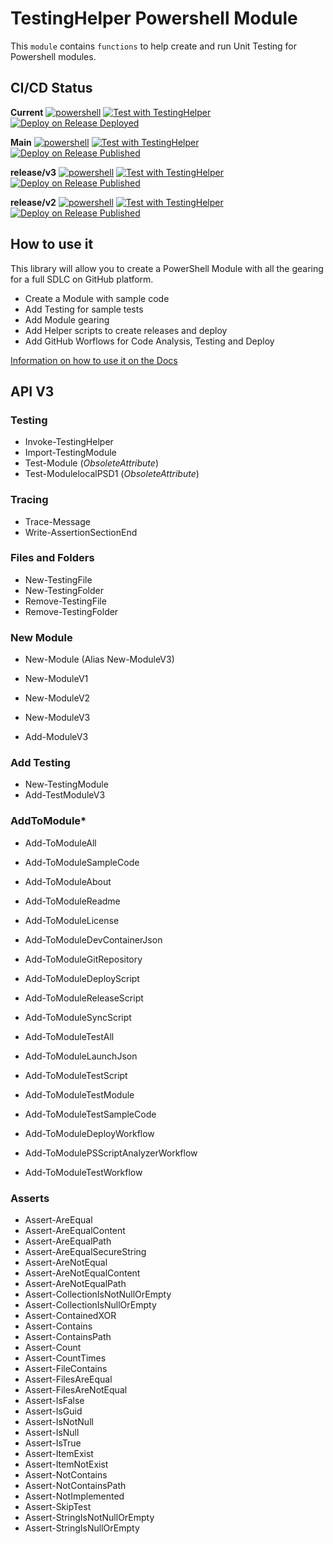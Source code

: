 # TestingHelper Powershell Module

This `module` contains `functions` to help create and run Unit Testing for Powershell modules.

## CI/CD Status

**Current**
[![powershell](https://github.com/rulasg/TestingHelper/actions/workflows/powershell.yml/badge.svg)](https://github.com/rulasg/TestingHelper/actions/workflows/powershell.yml)
[![Test with TestingHelper](https://github.com/rulasg/TestingHelper/actions/workflows/test_with_TestingHelper.yml/badge.svg)](https://github.com/rulasg/TestingHelper/actions/workflows/test_with_TestingHelper.yml)
[![Deploy on Release Deployed](https://github.com/rulasg/TestingHelper/actions/workflows/deploy_module_on_release.yml/badge.svg)](https://github.com/rulasg/TestingHelper/actions/workflows/deploy_module_on_release.yml)

**Main**
[![powershell](https://github.com/rulasg/TestingHelper/actions/workflows/powershell.yml/badge.svg?branch=main)](https://github.com/rulasg/TestingHelper/actions/workflows/powershell.yml)
[![Test with TestingHelper](https://github.com/rulasg/TestingHelper/actions/workflows/test_with_TestingHelper.yml/badge.svg?branch=main)](https://github.com/rulasg/TestingHelper/actions/workflows/test_with_TestingHelper.yml)
[![Deploy on Release Published](https://github.com/rulasg/TestingHelper/actions/workflows/deploy_module_on_release.yml/badge.svg?branch=main)](https://github.com/rulasg/TestingHelper/actions/workflows/deploy_module_on_release.yml)

**release/v3**
[![powershell](https://github.com/rulasg/TestingHelper/actions/workflows/powershell.yml/badge.svg?branch=release%2Fv3)](https://github.com/rulasg/TestingHelper/actions/workflows/powershell.yml)
[![Test with TestingHelper](https://github.com/rulasg/TestingHelper/actions/workflows/test_with_TestingHelper.yml/badge.svg?branch=release%2Fv3)](https://github.com/rulasg/TestingHelper/actions/workflows/test_with_TestingHelper.yml)
[![Deploy on Release Published](https://github.com/rulasg/TestingHelper/actions/workflows/deploy_module_on_release.yml/badge.svg?branch=release%2Fv3)](https://github.com/rulasg/TestingHelper/actions/workflows/deploy_module_on_release.yml)

**release/v2**
[![powershell](https://github.com/rulasg/TestingHelper/actions/workflows/powershell.yml/badge.svg?branch=release%2Fv2)](https://github.com/rulasg/TestingHelper/actions/workflows/powershell.yml)
[![Test with TestingHelper](https://github.com/rulasg/TestingHelper/actions/workflows/test_with_TestingHelper.yml/badge.svg?branch=release%2Fv2)](https://github.com/rulasg/TestingHelper/actions/workflows/test_with_TestingHelper.yml)
[![Deploy on Release Published](https://github.com/rulasg/TestingHelper/actions/workflows/deploy_module_on_release.yml/badge.svg?branch=release%2Fv2)](https://github.com/rulasg/TestingHelper/actions/workflows/deploy_module_on_release.yml)

## How to use it

This library will allow you to create a PowerShell Module with all the gearing for a full SDLC on GitHub platform.

- Create a Module with sample code
- Add Testing for sample tests
- Add Module gearing
- Add Helper scripts to create releases and deploy
- Add GitHub Worflows for Code Analysis, Testing and Deploy

[Information on how to use it on the Docs](docs/index.md)

## API V3

### Testing

- Invoke-TestingHelper
- Import-TestingModule
- Test-Module (*ObsoleteAttribute*)
- Test-ModulelocalPSD1 (*ObsoleteAttribute*)

### Tracing

- Trace-Message
- Write-AssertionSectionEnd

### Files and Folders

- New-TestingFile
- New-TestingFolder
- Remove-TestingFile
- Remove-TestingFolder

### New Module

- New-Module (Alias New-ModuleV3)
- New-ModuleV1
- New-ModuleV2
- New-ModuleV3

- Add-ModuleV3

### Add Testing

- New-TestingModule
- Add-TestModuleV3

### AddToModule*

- Add-ToModuleAll
- Add-ToModuleSampleCode
  
- Add-ToModuleAbout
- Add-ToModuleReadme
- Add-ToModuleLicense
- Add-ToModuleDevContainerJson
- Add-ToModuleGitRepository

- Add-ToModuleDeployScript
- Add-ToModuleReleaseScript
- Add-ToModuleSyncScript

- Add-ToModuleTestAll

- Add-ToModuleLaunchJson
- Add-ToModuleTestScript
- Add-ToModuleTestModule
- Add-ToModuleTestSampleCode

- Add-ToModuleDeployWorkflow
- Add-ToModulePSScriptAnalyzerWorkflow
- Add-ToModuleTestWorkflow

### Asserts

- Assert-AreEqual
- Assert-AreEqualContent
- Assert-AreEqualPath
- Assert-AreEqualSecureString
- Assert-AreNotEqual
- Assert-AreNotEqualContent
- Assert-AreNotEqualPath
- Assert-CollectionIsNotNullOrEmpty
- Assert-CollectionIsNullOrEmpty
- Assert-ContainedXOR
- Assert-Contains
- Assert-ContainsPath
- Assert-Count
- Assert-CountTimes
- Assert-FileContains
- Assert-FilesAreEqual
- Assert-FilesAreNotEqual
- Assert-IsFalse
- Assert-IsGuid
- Assert-IsNotNull
- Assert-IsNull
- Assert-IsTrue
- Assert-ItemExist
- Assert-ItemNotExist
- Assert-NotContains
- Assert-NotContainsPath
- Assert-NotImplemented
- Assert-SkipTest
- Assert-StringIsNotNullOrEmpty
- Assert-StringIsNullOrEmpty
